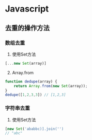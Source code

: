 # Javascript
## 去重的操作方法
### 数组去重
1. 使用Set方法
```js
[...new Set(array)]
```
2. Array.from
```js
function dedupe(array) {
    return Array.from(new Set(array));
}
dedupe([1,2,3,3]) // [1,2,3]
```

### 字符串去重
1. 使用Set方法
```js
[new Set('ababbc)].join('')
// "abc"
```